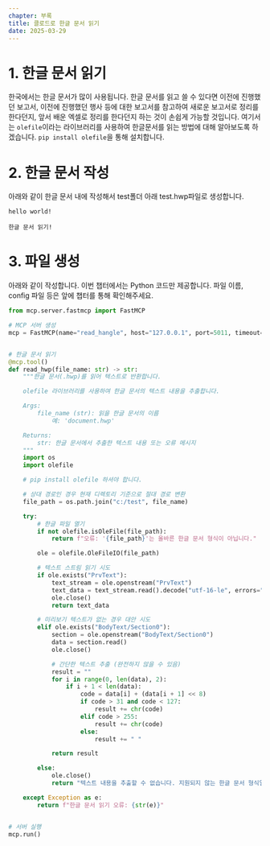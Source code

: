 ```yaml
---
chapter: 부록
title: 클로드로 한글 문서 읽기
date: 2025-03-29
---
```


# 1. 한글 문서 읽기

한국에서는 한글 문서가 많이 사용됩니다. 한글 문서를 읽고 쓸 수 있다면 이전에 진행했던 보고서, 이전에 진행했던 행사 등에 대한 보고서를 참고하여 새로운 보고서로 정리를 한다던지, 앞서 배운 엑셀로 정리를 한다던지 하는 것이 손쉽게 가능할 것입니다. 여기서는 `olefile`이라는 라이브러리를 사용하여 한글문서를 읽는 방법에 대해 알아보도록 하겠습니다. `pip install olefile`을 통해 설치합니다.


# 2. 한글 문서 작성

아래와 같이 한글 문서 내에 작성해서 test폴더 아래 test.hwp파일로 생성합니다.

```
hello world!

한글 문서 읽기!
```

# 3. 파일 생성

아래와 같이 작성합니다. 이번 챕터에서는 Python 코드만 제공합니다. 파일 이름, config 파일 등은 앞에 챕터를 통해 확인해주세요.

```python
from mcp.server.fastmcp import FastMCP

# MCP 서버 생성
mcp = FastMCP(name="read_hangle", host="127.0.0.1", port=5011, timeout=30)


# 한글 문서 읽기
@mcp.tool()
def read_hwp(file_name: str) -> str:
    """한글 문서(.hwp)를 읽어 텍스트로 반환합니다.

    olefile 라이브러리를 사용하여 한글 문서의 텍스트 내용을 추출합니다.

    Args:
        file_name (str): 읽을 한글 문서의 이름
            예: 'document.hwp'

    Returns:
        str: 한글 문서에서 추출한 텍스트 내용 또는 오류 메시지
    """
    import os
    import olefile

    # pip install olefile 하셔야 합니다.

    # 상대 경로인 경우 현재 디렉토리 기준으로 절대 경로 변환
    file_path = os.path.join("c:/test", file_name)

    try:
        # 한글 파일 열기
        if not olefile.isOleFile(file_path):
            return f"오류: '{file_path}'는 올바른 한글 문서 형식이 아닙니다."

        ole = olefile.OleFileIO(file_path)

        # 텍스트 스트림 읽기 시도
        if ole.exists("PrvText"):
            text_stream = ole.openstream("PrvText")
            text_data = text_stream.read().decode("utf-16-le", errors="replace")
            ole.close()
            return text_data

        # 미리보기 텍스트가 없는 경우 대안 시도
        elif ole.exists("BodyText/Section0"):
            section = ole.openstream("BodyText/Section0")
            data = section.read()
            ole.close()

            # 간단한 텍스트 추출 (완전하지 않을 수 있음)
            result = ""
            for i in range(0, len(data), 2):
                if i + 1 < len(data):
                    code = data[i] + (data[i + 1] << 8)
                    if code > 31 and code < 127:
                        result += chr(code)
                    elif code > 255:
                        result += chr(code)
                    else:
                        result += " "

            return result

        else:
            ole.close()
            return "텍스트 내용을 추출할 수 없습니다. 지원되지 않는 한글 문서 형식일 수 있습니다."

    except Exception as e:
        return f"한글 문서 읽기 오류: {str(e)}"


# 서버 실행
mcp.run()
```